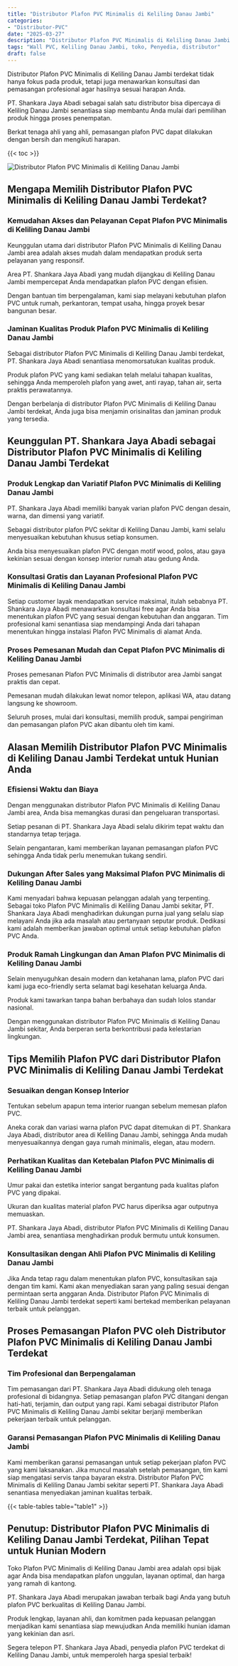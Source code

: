 ```yaml
---
title: "Distributor Plafon PVC Minimalis di Keliling Danau Jambi"
categories: 
- "Distributor-PVC"
date: "2025-03-27"
description: "Distributor Plafon PVC Minimalis di Keliling Danau Jambi bagi hunian, perkantoran, serta ritel. Material unggulan, variasi motif, warna modern, beserta servis instalasi ditangani oleh tim ahli dan garansi resmi!|Jasa penjualan Plafon PVC Minimalis di Keliling Danau Jambi bagi kebutuhan rumah, office, atau ritel, dengan produk unggulan dan instalasi oleh teknisi ahli serta kepastian resmi.|Solusi Plafon PVC Minimalis di Keliling Danau Jambi yang terpercaya bagi hunian, perkantoran, serta ritel, bersama produk unggulan dan pemasangan ditangani oleh tenaga ahli ahli serta garansi resmi.|Distribusi Plafon PVC Minimalis di Keliling Danau Jambi untuk hunian, kantor, dan ritel, dengan material berkualitas dan instalasi dikerjakan oleh tim ahli, dilengkapi beserta jaminan resmi.}"
tags: "Wall PVC, Keliling Danau Jambi, toko, Penyedia, distributor"
draft: false
---
```


Distributor Plafon PVC Minimalis di Keliling Danau Jambi terdekat tidak hanya fokus pada produk, tetapi juga menawarkan konsultasi dan pemasangan profesional agar hasilnya sesuai harapan Anda.

PT. Shankara Jaya Abadi sebagai salah satu distributor bisa dipercaya di Keliling Danau Jambi senantiasa siap membantu Anda mulai dari pemilihan produk hingga proses penempatan.

Berkat tenaga ahli yang ahli, pemasangan plafon PVC dapat dilakukan dengan bersih dan mengikuti harapan.

{{< toc >}}

![Distributor Plafon PVC Minimalis di Keliling Danau Jambi](/images/Distributor-PVC/Distributor-Plafon-PVC-Minimalis-di-Keliling-Danau-Jambi.png)


## Mengapa Memilih Distributor Plafon PVC Minimalis di Keliling Danau Jambi Terdekat?

### Kemudahan Akses dan Pelayanan Cepat Plafon PVC Minimalis di Keliling Danau Jambi

Keunggulan utama dari distributor Plafon PVC Minimalis di Keliling Danau Jambi area adalah akses mudah dalam mendapatkan produk serta pelayanan yang responsif.

Area PT. Shankara Jaya Abadi yang mudah dijangkau di Keliling Danau Jambi mempercepat Anda mendapatkan plafon PVC dengan efisien.

Dengan bantuan tim berpengalaman, kami siap melayani kebutuhan plafon PVC untuk rumah, perkantoran, tempat usaha, hingga proyek besar bangunan besar.

### Jaminan Kualitas Produk Plafon PVC Minimalis di Keliling Danau Jambi

Sebagai distributor Plafon PVC Minimalis di Keliling Danau Jambi terdekat, PT. Shankara Jaya Abadi senantiasa menomorsatukan kualitas produk.

Produk plafon PVC yang kami sediakan telah melalui tahapan kualitas, sehingga Anda memperoleh plafon yang awet, anti rayap, tahan air, serta praktis perawatannya.

Dengan berbelanja di distributor Plafon PVC Minimalis di Keliling Danau Jambi terdekat, Anda juga bisa menjamin orisinalitas dan jaminan produk yang tersedia.

## Keunggulan PT. Shankara Jaya Abadi sebagai Distributor Plafon PVC Minimalis di Keliling Danau Jambi Terdekat

### Produk Lengkap dan Variatif Plafon PVC Minimalis di Keliling Danau Jambi

PT. Shankara Jaya Abadi memiliki banyak varian plafon PVC dengan desain, warna, dan dimensi yang variatif.

Sebagai distributor plafon PVC sekitar di Keliling Danau Jambi, kami selalu menyesuaikan kebutuhan khusus setiap konsumen.

Anda bisa menyesuaikan plafon PVC dengan motif wood, polos, atau gaya kekinian sesuai dengan konsep interior rumah atau gedung Anda.

### Konsultasi Gratis dan Layanan Profesional Plafon PVC Minimalis di Keliling Danau Jambi

Setiap customer layak mendapatkan service maksimal, itulah sebabnya PT. Shankara Jaya Abadi menawarkan konsultasi free agar Anda bisa menentukan plafon PVC yang sesuai dengan kebutuhan dan anggaran. Tim profesional kami senantiasa siap mendampingi Anda dari tahapan menentukan hingga instalasi Plafon PVC Minimalis di alamat Anda.

### Proses Pemesanan Mudah dan Cepat Plafon PVC Minimalis di Keliling Danau Jambi

Proses pemesanan Plafon PVC Minimalis di distributor area Jambi sangat praktis dan cepat.

Pemesanan mudah dilakukan lewat nomor telepon, aplikasi WA, atau datang langsung ke showroom.

Seluruh proses, mulai dari konsultasi, memilih produk, sampai pengiriman dan pemasangan plafon PVC akan dibantu oleh tim kami.

## Alasan Memilih Distributor Plafon PVC Minimalis di Keliling Danau Jambi Terdekat untuk Hunian Anda

### Efisiensi Waktu dan Biaya

Dengan menggunakan distributor Plafon PVC Minimalis di Keliling Danau Jambi area, Anda bisa memangkas durasi dan pengeluaran transportasi.

Setiap pesanan di PT. Shankara Jaya Abadi selalu dikirim tepat waktu dan standarnya tetap terjaga.

Selain pengantaran, kami memberikan layanan pemasangan plafon PVC sehingga Anda tidak perlu menemukan tukang sendiri.

### Dukungan After Sales yang Maksimal Plafon PVC Minimalis di Keliling Danau Jambi

Kami menyadari bahwa kepuasan pelanggan adalah yang terpenting. Sebagai toko Plafon PVC Minimalis di Keliling Danau Jambi sekitar, PT. Shankara Jaya Abadi menghadirkan dukungan purna jual yang selalu siap melayani Anda jika ada masalah atau pertanyaan seputar produk. Dedikasi kami adalah memberikan jawaban optimal untuk setiap kebutuhan plafon PVC Anda.

### Produk Ramah Lingkungan dan Aman Plafon PVC Minimalis di Keliling Danau Jambi

Selain menyuguhkan desain modern dan ketahanan lama, plafon PVC dari kami juga eco-friendly serta selamat bagi kesehatan keluarga Anda.

Produk kami tawarkan tanpa bahan berbahaya dan sudah lolos standar nasional.

Dengan menggunakan distributor Plafon PVC Minimalis di Keliling Danau Jambi sekitar, Anda berperan serta berkontribusi pada kelestarian lingkungan.

## Tips Memilih Plafon PVC dari Distributor Plafon PVC Minimalis di Keliling Danau Jambi Terdekat

### Sesuaikan dengan Konsep Interior

Tentukan sebelum apapun tema interior ruangan sebelum memesan plafon PVC.

Aneka corak dan variasi warna plafon PVC dapat ditemukan di PT. Shankara Jaya Abadi, distributor area di Keliling Danau Jambi, sehingga Anda mudah menyesuaikannya dengan gaya rumah minimalis, elegan, atau modern.

### Perhatikan Kualitas dan Ketebalan Plafon PVC Minimalis di Keliling Danau Jambi

Umur pakai dan estetika interior sangat bergantung pada kualitas plafon PVC yang dipakai.

Ukuran dan kualitas material plafon PVC harus diperiksa agar outputnya memuaskan.

PT. Shankara Jaya Abadi, distributor Plafon PVC Minimalis di Keliling Danau Jambi area, senantiasa menghadirkan produk bermutu untuk konsumen.

### Konsultasikan dengan Ahli Plafon PVC Minimalis di Keliling Danau Jambi

Jika Anda tetap ragu dalam menentukan plafon PVC, konsultasikan saja dengan tim kami. Kami akan menyediakan saran yang paling sesuai dengan permintaan serta anggaran Anda. Distributor Plafon PVC Minimalis di Keliling Danau Jambi terdekat seperti kami bertekad memberikan pelayanan terbaik untuk pelanggan.

## Proses Pemasangan Plafon PVC oleh Distributor Plafon PVC Minimalis di Keliling Danau Jambi Terdekat

### Tim Profesional dan Berpengalaman

Tim pemasangan dari PT. Shankara Jaya Abadi didukung oleh tenaga profesional di bidangnya. Setiap pemasangan plafon PVC ditangani dengan hati-hati, terjamin, dan output yang rapi. Kami sebagai distributor Plafon PVC Minimalis di Keliling Danau Jambi sekitar berjanji memberikan pekerjaan terbaik untuk pelanggan.

### Garansi Pemasangan Plafon PVC Minimalis di Keliling Danau Jambi

Kami memberikan garansi pemasangan untuk setiap pekerjaan plafon PVC yang kami laksanakan. Jika muncul masalah setelah pemasangan, tim kami siap mengatasi servis tanpa bayaran ekstra. Distributor Plafon PVC Minimalis di Keliling Danau Jambi sekitar seperti PT. Shankara Jaya Abadi senantiasa menyediakan jaminan kualitas terbaik.

{{< table-tables table="table1" >}}

## Penutup: Distributor Plafon PVC Minimalis di Keliling Danau Jambi Terdekat, Pilihan Tepat untuk Hunian Modern

Toko Plafon PVC Minimalis di Keliling Danau Jambi area adalah opsi bijak agar Anda bisa mendapatkan plafon unggulan, layanan optimal, dan harga yang ramah di kantong.

PT. Shankara Jaya Abadi merupakan jawaban terbaik bagi Anda yang butuh plafon PVC berkualitas di Keliling Danau Jambi.

Produk lengkap, layanan ahli, dan komitmen pada kepuasan pelanggan menjadikan kami senantiasa siap mewujudkan Anda memiliki hunian idaman yang kekinian dan asri.

Segera telepon PT. Shankara Jaya Abadi, penyedia plafon PVC terdekat di Keliling Danau Jambi, untuk memperoleh harga spesial terbaik!